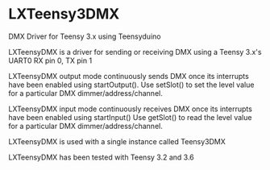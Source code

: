 # LXTeensy3DMX
DMX Driver for Teensy 3.x using Teensyduino

   LXTeensyDMX is a driver for sending or receiving DMX using a Teensy 3.x's UART0 RX pin 0, TX pin 1
   
   LXTeensyDMX output mode continuously sends DMX once its interrupts have been enabled using startOutput().
   Use setSlot() to set the level value for a particular DMX dimmer/address/channel.
   
   LXTeensyDMX input mode continuously receives DMX once its interrupts have been enabled using startInput()
   Use getSlot() to read the level value for a particular DMX dimmer/address/channel.
   
   LXTeensyDMX is used with a single instance called Teensy3DMX	
   
   LXTeensyDMX has been tested with Teensy 3.2 and 3.6